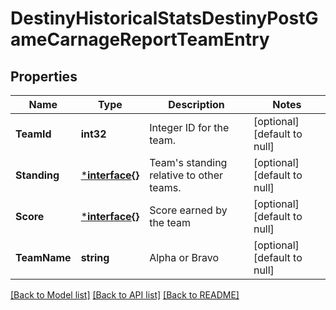 # DestinyHistoricalStatsDestinyPostGameCarnageReportTeamEntry

## Properties
Name | Type | Description | Notes
------------ | ------------- | ------------- | -------------
**TeamId** | **int32** | Integer ID for the team. | [optional] [default to null]
**Standing** | [***interface{}**](interface{}.md) | Team&#39;s standing relative to other teams. | [optional] [default to null]
**Score** | [***interface{}**](interface{}.md) | Score earned by the team | [optional] [default to null]
**TeamName** | **string** | Alpha or Bravo | [optional] [default to null]

[[Back to Model list]](../README.md#documentation-for-models) [[Back to API list]](../README.md#documentation-for-api-endpoints) [[Back to README]](../README.md)


